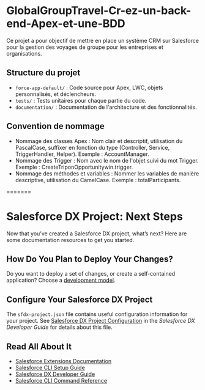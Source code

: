 # GlobalGroupTravel-Cr-ez-un-back-end-Apex-et-une-BDD

Ce projet a pour objectif de mettre en place un système CRM sur Salesforce pour la gestion des voyages de groupe pour les entreprises et organisations.

## Structure du projet

- `force-app-default/` : Code source pour Apex, LWC, objets personnalisés, et déclencheurs.
- `tests/` : Tests unitaires pour chaque partie du code.
- `documentation/` : Documentation de l'architecture et des fonctionnalités.

## Convention de nommage

- Nommage des classes Apex : Nom clair et descriptif, utilisation du PascalCase, suffixer en fonction du type (Controller, Service, TriggerHandler, Helper). Exemple : AccountManager.
- Nommage des Trigger :  Nom avec le nom de l'objet suivi du mot Trigger. Exemple : CreateTriponOpportunitywin.trigger.
- Nommage des méthodes et variables : Nommer les variables de manière descriptive, utilisation du CamelCase. Exemple : totalParticipants.

=======
# Salesforce DX Project: Next Steps

Now that you’ve created a Salesforce DX project, what’s next? Here are some documentation resources to get you started.

## How Do You Plan to Deploy Your Changes?

Do you want to deploy a set of changes, or create a self-contained application? Choose a [development model](https://developer.salesforce.com/tools/vscode/en/user-guide/development-models).

## Configure Your Salesforce DX Project

The `sfdx-project.json` file contains useful configuration information for your project. See [Salesforce DX Project Configuration](https://developer.salesforce.com/docs/atlas.en-us.sfdx_dev.meta/sfdx_dev/sfdx_dev_ws_config.htm) in the _Salesforce DX Developer Guide_ for details about this file.

## Read All About It

- [Salesforce Extensions Documentation](https://developer.salesforce.com/tools/vscode/)
- [Salesforce CLI Setup Guide](https://developer.salesforce.com/docs/atlas.en-us.sfdx_setup.meta/sfdx_setup/sfdx_setup_intro.htm)
- [Salesforce DX Developer Guide](https://developer.salesforce.com/docs/atlas.en-us.sfdx_dev.meta/sfdx_dev/sfdx_dev_intro.htm)
- [Salesforce CLI Command Reference](https://developer.salesforce.com/docs/atlas.en-us.sfdx_cli_reference.meta/sfdx_cli_reference/cli_reference.htm)
